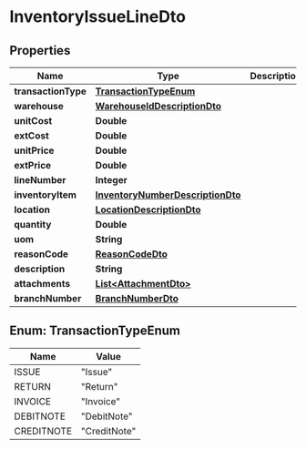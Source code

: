 
# InventoryIssueLineDto

## Properties
Name | Type | Description | Notes
------------ | ------------- | ------------- | -------------
**transactionType** | [**TransactionTypeEnum**](#TransactionTypeEnum) |  |  [optional]
**warehouse** | [**WarehouseIdDescriptionDto**](WarehouseIdDescriptionDto.md) |  |  [optional]
**unitCost** | **Double** |  |  [optional]
**extCost** | **Double** |  |  [optional]
**unitPrice** | **Double** |  |  [optional]
**extPrice** | **Double** |  |  [optional]
**lineNumber** | **Integer** |  |  [optional]
**inventoryItem** | [**InventoryNumberDescriptionDto**](InventoryNumberDescriptionDto.md) |  |  [optional]
**location** | [**LocationDescriptionDto**](LocationDescriptionDto.md) |  |  [optional]
**quantity** | **Double** |  |  [optional]
**uom** | **String** |  |  [optional]
**reasonCode** | [**ReasonCodeDto**](ReasonCodeDto.md) |  |  [optional]
**description** | **String** |  |  [optional]
**attachments** | [**List&lt;AttachmentDto&gt;**](AttachmentDto.md) |  |  [optional]
**branchNumber** | [**BranchNumberDto**](BranchNumberDto.md) |  |  [optional]


<a name="TransactionTypeEnum"></a>
## Enum: TransactionTypeEnum
Name | Value
---- | -----
ISSUE | &quot;Issue&quot;
RETURN | &quot;Return&quot;
INVOICE | &quot;Invoice&quot;
DEBITNOTE | &quot;DebitNote&quot;
CREDITNOTE | &quot;CreditNote&quot;



